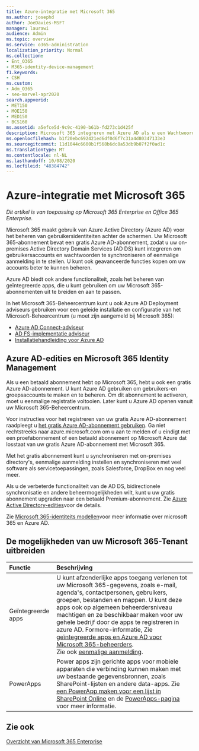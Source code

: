 ```yaml
---
title: Azure-integratie met Microsoft 365
ms.author: josephd
author: JoeDavies-MSFT
manager: laurawi
audience: Admin
ms.topic: overview
ms.service: o365-administration
localization_priority: Normal
ms.collection:
- Ent_O365
- M365-identity-device-management
f1.keywords:
- CSH
ms.custom:
- Adm_O365
- seo-marvel-apr2020
search.appverid:
- MET150
- MOE150
- MED150
- BCS160
ms.assetid: a5efce5d-9c9c-4190-b61b-fd273c1d425f
description: Microsoft 365 integreren met Azure AD als u een Wachtwoordsynchronisatie of eenmalige aanmelding met uw on-premises omgeving wilt.
ms.openlocfilehash: b1f20ebc692421ed6df0d6f7c31a4d80347133e3
ms.sourcegitcommit: 11d1044c6600b1f568b6dc8a53db9b07f2f0ad1c
ms.translationtype: MT
ms.contentlocale: nl-NL
ms.lasthandoff: 10/08/2020
ms.locfileid: "48384742"
---
```

# <a name="azure-integration-with-microsoft-365"></a>Azure-integratie met Microsoft 365

*Dit artikel is van toepassing op Microsoft 365 Enterprise en Office 365 Enterprise.*

Microsoft 365 maakt gebruik van Azure Active Directory (Azure AD) voor het beheren van gebruikersidentiteiten achter de schermen. Uw Microsoft 365-abonnement bevat een gratis Azure AD-abonnement, zodat u uw on-premises Active Directory Domain Services (AD DS) kunt integreren om gebruikersaccounts en wachtwoorden te synchroniseren of eenmalige aanmelding in te stellen. U kunt ook geavanceerde functies kopen om uw accounts beter te kunnen beheren.
  
Azure AD biedt ook andere functionaliteit, zoals het beheren van geïntegreerde apps, die u kunt gebruiken om uw Microsoft 365-abonnementen uit te breiden en aan te passen.
  
In het Microsoft 365-Beheercentrum kunt u ook Azure AD Deployment adviseurs gebruiken voor een geleide installatie en configuratie van het Microsoft-Beheercentrum (u moet zijn aangemeld bij Microsoft 365):

 - [Azure AD Connect-adviseur](https://aka.ms/aadconnectpwsync)
 - [AD FS-implementatie adviseur](https://aka.ms/adfsguidance)
 - [Installatiehandleiding voor Azure AD](https://aka.ms/aadpguidance)
  
## <a name="azure-ad-editions-and-microsoft-365-identity-management"></a>Azure AD-edities en Microsoft 365 Identity Management

Als u een betaald abonnement hebt op Microsoft 365, hebt u ook een gratis Azure AD-abonnement. U kunt Azure AD gebruiken om gebruikers-en groepsaccounts te maken en te beheren. Om dit abonnement te activeren, moet u eenmalige registratie voltooien. Later kunt u Azure AD openen vanuit uw Microsoft 365-Beheercentrum. 

Voor instructies voor het registreren van uw gratis Azure AD-abonnement raadpleegt u [het gratis Azure AD-abonnement gebruiken](../compliance/use-your-free-azure-ad-subscription-in-office-365.md). Ga niet rechtstreeks naar azure.microsoft.com om u aan te melden of u eindigt met een proefabonnement of een betaald abonnement op Microsoft Azure dat losstaat van uw gratis Azure AD-abonnement met Microsoft 365. 
  
Met het gratis abonnement kunt u synchroniseren met on-premises directory's, eenmalige aanmelding instellen en synchroniseren met veel software als servicetoepassingen, zoals Salesforce, DropBox en nog veel meer.
  
Als u de verbeterde functionaliteit van de AD DS, bidirectionele synchronisatie en andere beheermogelijkheden wilt, kunt u uw gratis abonnement upgraden naar een betaald Premium-abonnement. Zie [Azure Active Directory-edities](https://azure.microsoft.com/pricing/details/active-directory/)voor de details.
  
Zie [Microsoft 365-identiteits modellen](about-microsoft-365-identity.md)voor meer informatie over microsoft 365 en Azure AD.
  
## <a name="extend-the-capabilities-of-your-microsoft-365-tenant"></a>De mogelijkheden van uw Microsoft 365-Tenant uitbreiden

|**Functie**|**Beschrijving**|
|:-----|:-----|
|Geïntegreerde apps  <br/> |U kunt afzonderlijke apps toegang verlenen tot uw Microsoft 365-gegevens, zoals e-mail, agenda's, contactpersonen, gebruikers, groepen, bestanden en mappen. U kunt deze apps ook op algemeen beheerdersniveau machtigen en ze beschikbaar maken voor uw gehele bedrijf door de apps te registreren in azure AD. Formore-informatie, Zie [geïntegreerde apps en Azure AD voor Microsoft 365-beheerders](integrated-apps-and-azure-ads.md).  <br/> Zie ook [eenmalige aanmelding](https://go.microsoft.com/fwlink/p/?LinkId=698604).  <br/> |
|PowerApps  <br/> | Power apps zijn gerichte apps voor mobiele apparaten die verbinding kunnen maken met uw bestaande gegevensbronnen, zoals SharePoint-lijsten en andere data-apps. Zie [een PowerApp maken voor een lijst in SharePoint Online](https://support.office.com/article/9338b2d2-67ac-4b81-8e67-97da27e5e9ab) en de [PowerApps-pagina](https://powerapps.microsoft.com/) voor meer informatie.  <br/> |
   
## <a name="see-also"></a>Zie ook

[Overzicht van Microsoft 365 Enterprise](microsoft-365-overview.md)
